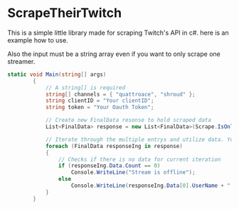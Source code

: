 # ScrapeTheirTwitch

This is a simple little library made for scraping Twitch's API in c#. here is an example how to use.

Also the input must be a string array even if you want to only scrape one streamer.
```c#
static void Main(string[] args)
        {
            // A string[] is required
            string[] channels = { "quattroace", "shroud" };
            string clientID = "Your clientID";
            string token = "Your Oauth Token";

            // Create new FinalData resonse to hold scraped data
            List<FinalData> response = new List<FinalData>(Scrape.IsOnline(channels, clientID, token));

            // Iterate through the multiple entrys and utilize data. You do not have to iterate if just scraping for one streamer.
            foreach (FinalData responseIng in response)
            {
                // Checks if there is no data for current iteration
                if (responseIng.Data.Count == 0)
                    Console.WriteLine("Stream is offline");
                else
                    Console.WriteLine(responseIng.Data[0].UserName + " " + responseIng.Data[0].Type);
            }
        }
```
